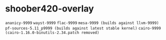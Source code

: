 # shoober420-overlay

`ananicy-9999`
`wayst-9999`
`flac-9999`
`mesa-9999 (builds against llvm-9999)`
`pf-sources-5.11_p9999 (builds against latest stable kernel)`
`cairo-9999 (cairo-1.16.0-binutils-2.34.patch removed)`

